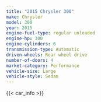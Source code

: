 ```yaml
---
title: "2015 Chrysler 300"
make: Chrysler
model: 300
year: 2015
engine-fuel-type: regular unleaded
engine-hp: 300
engine-cylinders: 6
transmission-type: Automatic
driven-wheels: Rear wheel drive
number-of-doors: 4
market-category: Performance
vehicle-size: Large
vehicle-style: Sedan
---
```


{{< car_info >}}
